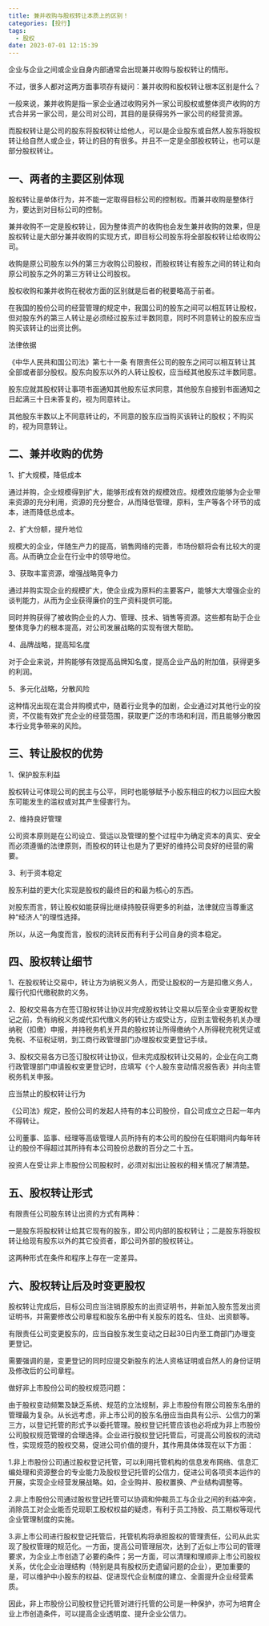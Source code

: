```yaml
---
title: 兼并收购与股权转让本质上的区别！
categories: [投行]
tags:
  - 股权
date: 2023-07-01 12:15:39
---
```


企业与企业之间或企业自身内部通常会出现兼并收购与股权转让的情形。


不过，很多人都对这两方面事项存有疑问：兼并收购和股权转让根本区别是什么？


一般来说，兼并收购是指一家企业通过收购另外一家公司股权或整体资产收购的方式合并另一家公司，是公司对公司，其目的是获得另外一家公司的经营资源。


而股权转让是公司的股东将股权转让给他人，可以是企业股东或自然人股东将股权转让给自然人或企业，转让的目的有很多。并且不一定是全部股权转让，也可以是部分股权转让。


## 一、两者的主要区别体现



股权转让是单体行为，并不能一定取得目标公司的控制权。而兼并收购是整体行为，要达到对目标公司的控制。


兼并收购不一定是股权转让，因为整体资产的收购也会发生兼并收购的效果，但是股权转让是大部分兼并收购的实现方式，即目标公司股东将全部股权转让给收购公司。


收购是原公司股东以外的第三方收购公司股权，而股权转让有股东之间的转让和向原公司股东之外的第三方转让公司股权。


股权收购和兼并收购在税收方面的区别就是后者的税要略高于前者。


在我国的股份公司的经营管理的规定中，我国公司的股东之间可以相互转让股权，但对股东外的第三人转让是必须经过股东过半数同意，同时不同意转让的股东应当购买该转让的出资比例。

法律依据

《中华人民共和国公司法》第七十一条  有限责任公司的股东之间可以相互转让其全部或者部分股权。股东向股东以外的人转让股权，应当经其他股东过半数同意。

股东应就其股权转让事项书面通知其他股东征求同意，其他股东自接到书面通知之日起满三十日未答复的，视为同意转让。

其他股东半数以上不同意转让的，不同意的股东应当购买该转让的股权；不购买的，视为同意转让。



## 二、兼并收购的优势



1、扩大规模，降低成本



通过并购，企业规模得到扩大，能够形成有效的规模效应。规模效应能够为企业带来资源的充分利用，资源的充分整合，从而降低管理，原料，生产等各个环节的成本，进而降低总成本。



2、扩大份额，提升地位



规模大的企业，伴随生产力的提高，销售网络的完善，市场份额将会有比较大的提高。从而确立企业在行业中的领导地位。



3、获取丰富资源，增强战略竞争力



通过并购实现企业的规模扩大，使企业成为原料的主要客户，能够大大增强企业的谈判能力，从而为企业获得廉价的生产资料提供可能。


同时并购获得了被收购企业的人力、管理、技术、销售等资源。这些都有助于企业整体竞争力的根本提高，对公司发展战略的实现有很大帮助。


4、品牌战略，提高知名度



对于企业来说，并购能够有效提高品牌知名度，提高企业产品的附加值，获得更多的利润。



5、多元化战略，分散风险



这种情况出现在混合并购模式中，随着行业竞争的加剧，企业通过对其他行业的投资，不仅能有效扩充企业的经营范围，获取更广泛的市场和利润，而且能够分散因本行业竞争带来的风险。



## 三、转让股权的优势



1、保护股东利益



股权转让可体现公司的民主与公平，同时也能够赋予小股东相应的权力以回应大股东可能发生的滥权或对其产生侵害行为。



2、维持良好管理



公司资本原则是在公司设立、营运以及管理的整个过程中为确定资本的真实、安全而必须遵循的法律原则，而股权的转让也是为了更好的维持公司良好的经营的需要。



3、利于资本稳定



股东利益的更大化实现是股权的最终目的和最为核心的东西。



对股东而言，转让股权如能获得比继续持股获得更多的利益，法律就应当尊重这种“经济人”的理性选择。



所以，从这一角度而言，股权的流转反而有利于公司自身的资本稳定。



## 四、股权转让细节



1、在股权转让交易中，转让方为纳税义务人，而受让股权的一方是扣缴义务人，履行代扣代缴税款的义务。



2、股权交易各方在签订股权转让协议并完成股权转让交易以后至企业变更股权登记之前，负有纳税义务或代扣代缴义务的转让方或受让方，应到主管税务机关办理纳税（扣缴）申报，并持税务机关开具的股权转让所得缴纳个人所得税完税凭证或免税、不征税证明，到工商行政管理部门办理股权变更登记手续。



3、股权交易各方已签订股权转让协议，但未完成股权转让交易的，企业在向工商行政管理部门申请股权变更登记时，应填写《个人股东变动情况报告表》并向主管税务机关申报。



应当禁止的股权转让行为


《公司法》规定，股份公司的发起人持有的本公司股份，自公司成立之日起一年内不得转让。


公司董事、监事、经理等高级管理人员所持有的本公司的股份在任职期间内每年转让的股份不得超过其所持有本公司股份总数的百分之二十五。


投资人在受让非上市股份公司股权时，必须对拟出让股权的相关情况了解清楚。



## 五、股权转让形式



有限责任公司股东转让出资的方式有两种：



一是股东将股权转让给其它现有的股东，即公司内部的股权转让；二是股东将股权转让给现有股东以外的其它投资者，即公司外部的股权转让。



这两种形式在条件和程序上存在一定差异。



## 六、股权转让后及时变更股权



股权转让完成后，目标公司应当注销原股东的出资证明书，并新加入股东签发出资证明书，并需要修改公司章程和股东名册中有关股东的姓名、住处、出资额等。



有限责任公司变更股东的，应当自股东发生变动之日起30日内至工商部门办理变更登记。



需要强调的是，变更登记的同时应提交新股东的法人资格证明或自然人的身份证明及修改后的公司章程。



做好非上市股份公司的股权规范问题：



由于股权变动频繁及缺乏系统、规范的立法规制，非上市股份有限公司股东名册的管理最为复杂。从长远考虑，非上市公司的股东名册应当由具有公示、公信力的第三方，以登记托管的形式予以委托管理。股权登记托管应该也必将成为非上市股份公司股权规范管理的合理选择。企业进行股权登记托管后，可提高公司股权的流动性，实现规范的股权交易，促进公司价值的提升，其作用具体体现在以下方面：



1.非上市股份公司通过股权登记托管，可以利用托管机构的信息发布网络、信息汇编处理和资源整合的专业能力及股权登记托管的公信力，促进公司各项资本运作的开展，实现企业经营发展战略。如，企业购并、股权置换、产业结构调整等。



2.非上市股份公司通过股权登记托管可以协调和仲裁员工与企业之间的利益冲突，消除员工对企业能否兑现职工股权权益的疑虑，有利于员工持股、员工期权等现代企业管理制度的实施。



3.非上市公司进行股权登记托管后，托管机构将承担股权的管理责任，公司从此实现了股权管理的规范化。一方面，提高公司管理层次，达到了近似上市公司的管理要求，为企业上市创造了必要的条件；另一方面，可以清理和理顺非上市公司股权关系，优化企业治理结构（特别是具有股权历史遗留问题的企业），更加重要的是，可以维护中小股东的权益、促进现代企业制度的建立、全面提升企业经营素质。



因此，非上市股份公司股权登记托管对进行托管的公司是一种保护，亦可为培育企业上市创造条件，可以提高企业透明度、提升企业公信力。